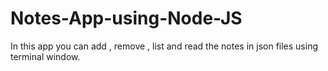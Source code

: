 # Notes-App-using-Node-JS
In this app you can add , remove , list and read the notes in json files using terminal window.
